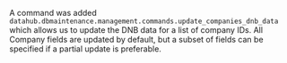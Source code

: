A command was added `datahub.dbmaintenance.management.commands.update_companies_dnb_data`
which allows us to update the DNB data for a list of company IDs. All Company fields
are updated by default, but a subset of fields can be specified if a partial update
is preferable.
